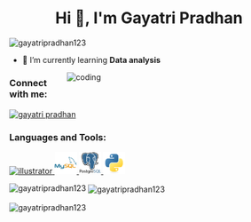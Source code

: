 <h1 align="center">Hi 👋, I'm Gayatri Pradhan</h1>
<p align="left"> <img src="https://komarev.com/ghpvc/?username=gayatripradhan123&label=Profile%20views&color=0e75b6&style=flat" alt="gayatripradhan123" /> </p>

- 🌱 I’m currently learning **Data analysis**
<img align = "right" alt = "coding" width= "400" src = "https://media.tenor.com/QVC1Nmb9TwUAAAAi/coding.gif">

<h3 align="left">Connect with me:</h3>
<p align="left">
<a href="https://linkedin.com/in/gayatri pradhan" target="blank"><img align="center" src="https://raw.githubusercontent.com/rahuldkjain/github-profile-readme-generator/master/src/images/icons/Social/linked-in-alt.svg" alt="gayatri pradhan" height="30" width="40" /></a>
</p>

<h3 align="left">Languages and Tools:</h3>
<p align="left"> <a href="https://www.adobe.com/in/products/illustrator.html" target="_blank" rel="noreferrer"> <img src="https://www.vectorlogo.zone/logos/adobe_illustrator/adobe_illustrator-icon.svg" alt="illustrator" width="40" height="40"/> </a> <a href="https://www.mysql.com/" target="_blank" rel="noreferrer"> <img src="https://raw.githubusercontent.com/devicons/devicon/master/icons/mysql/mysql-original-wordmark.svg" alt="mysql" width="40" height="40"/> </a> <a href="https://www.postgresql.org" target="_blank" rel="noreferrer"> <img src="https://raw.githubusercontent.com/devicons/devicon/master/icons/postgresql/postgresql-original-wordmark.svg" alt="postgresql" width="40" height="40"/> </a> <a href="https://www.python.org" target="_blank" rel="noreferrer"> <img src="https://raw.githubusercontent.com/devicons/devicon/master/icons/python/python-original.svg" alt="python" width="40" height="40"/> </a> </p>

<p><img align="left" src="https://github-readme-stats.vercel.app/api/top-langs?username=gayatripradhan123&show_icons=true&locale=en&layout=compact" alt="gayatripradhan123" /></p>

<p>&nbsp;<img align="center" src="https://github-readme-stats.vercel.app/api?username=gayatripradhan123&show_icons=true&locale=en" alt="gayatripradhan123" /></p>

<p><img align="center" src="https://github-readme-streak-stats.herokuapp.com/?user=gayatripradhan123&" alt="gayatripradhan123" /></p>
